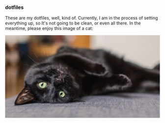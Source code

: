 ### dotfiles

These are my dotfiles, well, kind of. Currently, I am in the process of setting everything up, so It's not going to be clean, or even all there. In the meantime, please enjoy this image of a cat:
<p allign="center">
  <img src=".assets/black-cat.jpg" />
</p>
